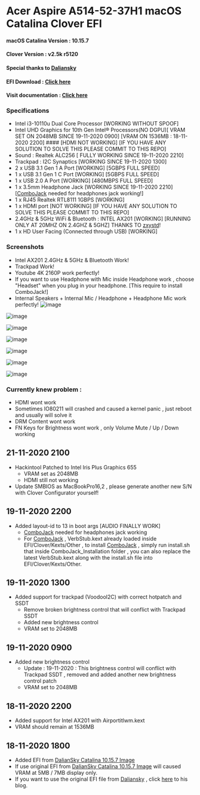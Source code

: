 # Acer Aspire A514-52-37H1 macOS Catalina Clover EFI

#### macOS Catalina Version : 10.15.7
#### Clover Version : v2.5k r5120
#### Special thanks to [Daliansky](https://github.com/daliansky)
#### EFI Download : [Click here](https://github.com/samleong123/Acer-Aspire-A514-52-37H1-macOS-Catalina-Clover-EFI/releases)
#### Visit documentation : [Click here](https://hackintosh-acer.samsam123.tk/)

### Specifications
- Intel i3-10110u Dual Core Processor [WORKING WITHOUT SPOOF]
- Intel UHD Graphics for 10th Gen Intel® Processors(NO DGPU)[ VRAM SET ON 2048MB SINCE 19-11-2020 0900] [VRAM ON 1536MB : 18-11-2020 2200] #### [HDMI NOT WORKING] [IF YOU HAVE ANY SOLUTION TO SOLVE THIS PLEASE COMMIT TO THIS REPO]
- Sound : Realtek ALC256 [ FULLY WORKING SINCE 19-11-2020 2210] 
- Trackpad : I2C Synaptics [WORKING SINCE 19-11-2020 1300]
- 2 x USB 3.1 Gen 1 A Port [WORKING] [5GBPS FULL SPEED]
- 1 x USB 3.1 Gen 1 C Port [WORKING] [5GBPS FULL SPEED]
- 1 x USB 2.0 A Port [WORKING] [480MBPS FULL SPEED]
- 1 x 3.5mm Headphone Jack [WORKING SINCE 19-11-2020 2210] [[ComboJack](https://github.com/hackintosh-stuff/ComboJack) needed for headphones jack working!]
- 1 x RJ45 Realtek RTL8111 1GBPS [WORKING]
- 1 x HDMI port [NOT WORKING] [IF YOU HAVE ANY SOLUTION TO SOLVE THIS PLEASE COMMIT TO THIS REPO]
- 2.4GHz & 5GHz WiFi & Bluetooth : INTEL AX201 [WORKING] [RUNNING ONLY AT 20MHZ ON 2.4GHZ & 5GHZ] THANKS TO [zxystd](https://github.com/zxystd)!
- 1 x HD User Facing (Connected through USB) [WORKING]

### Screenshots 
- Intel AX201 2.4GHz & 5GHz & Bluetooth Work!
- Trackpad Work!
- Youtube 4K 2160P work perfectly!
- If you want to use Headphone with Mic inside Headphone work , choose "Headset" when you plug in your headphone. [This require to install ComboJack!]
- Internal Speakers + Internal Mic / Headphone + Headphone Mic work perfectly!
![image](https://raw.githubusercontent.com/samleong123/Acer-Aspire-A514-52-37H1-macOS-Catalina-Clover-EFI/main/Screenshots/Screenshot%202020-11-19%20at%203.08.20%20PM.png)


![image](https://raw.githubusercontent.com/samleong123/Acer-Aspire-A514-52-37H1-macOS-Catalina-Clover-EFI/main/Screenshots/Screenshot%202020-11-19%20at%203.08.45%20PM.png)


![image](https://raw.githubusercontent.com/samleong123/Acer-Aspire-A514-52-37H1-macOS-Catalina-Clover-EFI/main/Screenshots/Screenshot%202020-11-19%20at%203.09.50%20PM.png)


![image](https://raw.githubusercontent.com/samleong123/Acer-Aspire-A514-52-37H1-macOS-Catalina-Clover-EFI/main/Screenshots/Screenshot%202020-11-19%20at%203.13.41%20PM.png)

![image](https://raw.githubusercontent.com/samleong123/Acer-Aspire-A514-52-37H1-macOS-Catalina-Clover-EFI/main/Screenshots/Screenshot%202020-11-20%20at%207.44.11%20AM.png)

![image](https://raw.githubusercontent.com/samleong123/Acer-Aspire-A514-52-37H1-macOS-Catalina-Clover-EFI/main/Screenshots/Screenshot%202020-11-20%20at%207.45.10%20AM.png)

![image](https://raw.githubusercontent.com/samleong123/Acer-Aspire-A514-52-37H1-macOS-Catalina-Clover-EFI/main/Screenshots/Screenshot%202020-11-20%20at%207.45.14%20AM.png)

### Currently knew problem : 
- HDMI wont work
- Sometimes IO80211 will crashed and caused a kernel panic , just reboot and usually will solve it
- DRM Content wont work
- FN Keys for Brightness wont work , only Volume Mute / Up / Down working

## 21-11-2020 2100
- Hackintool Patched to Intel Iris Plus Graphics 655 
  - VRAM set as 2048MB
  - HDMI still not working
- Update SMBIOS as MacBookPro16,2 , please generate another new S/N with Clover Configurator yourself!

## 19-11-2020 2200
- Added layout-id to 13 in boot args [AUDIO FINALLY WORK] 
  - [ComboJack](https://github.com/hackintosh-stuff/ComboJack) needed for headphones jack working 
  - For [ComboJack](https://github.com/hackintosh-stuff/ComboJack) , VerbStub.kext already loaded inside EFI/Clover/Kexts/Other , to install [ComboJack](https://github.com/hackintosh-stuff/ComboJack) , simply run install.sh that inside ComboJack_Installation folder , you can also replace the latest VerbStub.kext along with the install.sh file into EFI/Clover/Kexts/Other.

## 19-11-2020 1300
- Added support for trackpad (VoodooI2C) with correct hotpatch and SSDT
    - Remove broken brightness control that will conflict with Trackpad SSDT
    - Added new brightness control 
    - VRAM set to 2048MB

## 19-11-2020 0900
- Added new brightness control
  - Update : 19-11-2020 : This brightness control will conflict with Trackpad SSDT , removed and added another new brightness control patch
  - VRAM set to 2048MB

## 18-11-2020 2200
- Added support for Intel AX201 with Airportitlwm.kext
- VRAM should remain at 1536MB

## 18-11-2020 1800
- Added EFI from [DalianSky Catalina 10.15.7 Image](http://blog.daliansky.net/macOS-Catalina-10.15.7-19H2-Release-version-with-Clover-5122-original-image-Double-EFI-Version-UEFI-and-MBR.html)
- If use original EFI from [DalianSky Catalina 10.15.7 Image](http://blog.daliansky.net/macOS-Catalina-10.15.7-19H2-Release-version-with-Clover-5122-original-image-Double-EFI-Version-UEFI-and-MBR.html) will caused VRAM at 5MB / 7MB display only.
- If you want to use the original EFI file from [Daliansky](https://github.com/daliansky) , click [here](http://blog.daliansky.net/macOS-Catalina-10.15.7-19H2-Release-version-with-Clover-5122-original-image-Double-EFI-Version-UEFI-and-MBR.html) to his blog.
